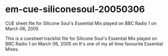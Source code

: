 # em-cue-siliconesoul-20050306
CUE sheet file for Silicone Soul's Essential Mix played on BBC Radio 1 on March 06, 2005

This is a cuesheet tracklist file for Silicone Soul's Essential Mix played on BBC Radio 1 on March 06, 2005 on
It's one of my all time favourite Essential Mixes.

